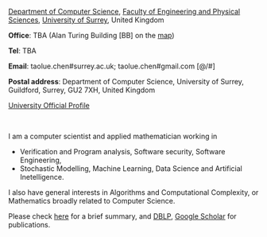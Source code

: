 

[Department of Computer Science](https://www.surrey.ac.uk/department-computer-science), [Faculty of Engineering and Physical Sciences](https://www.surrey.ac.uk/faculty-engineering-physical-sciences), 
[University of Surrey](https://www.surrey.ac.uk/), United Kingdom

**Office**: TBA (Alan Turing Building [BB] on the [map](https://www.google.com/maps/place/Faculty+of+Engineering+%26+Physical+Science/@51.2435765,-0.5890422,19.52z/data=!4m13!1m7!3m6!1s0x4875d0c1b0ecf8b1:0x95dc5e842b2f7fd3!2sStag+Hill,+Guildford+GU2+7XH!3b1!8m2!3d51.2440379!4d-0.5880721!3m4!1s0x4875d0c1b05fc2fb:0x4304c678077e16b!8m2!3d51.2434745!4d-0.5889474)) 

**Tel**: TBA

**Email**: taolue.chen#surrey.ac.uk; taolue.chen#gmail.com [@/#]

**Postal address**: Department of Computer Science, University of Surrey, Guildford, Surrey, GU2 7XH, United Kingdom

[University Official Profile](https://www.surrey.ac.uk/people/taolue-chen)


<p>&nbsp;</p>

I am a computer scientist and applied mathematician working in 
- Verification and Program analysis, Software security, Software Engineering, 
- Stochastic Modelling, Machine Learning, Data Science and Artificial Inetelligence. 

I also have general interests in Algorithms and Computational Complexity, or Mathematics broadly related to Computer Science. 


Please check [here](#research) for a brief summary, and [DBLP](https://dblp.uni-trier.de/pers/c/Chen:Taolue.html), [Google Scholar](https://scholar.google.com/citations?user=Qv_-WU4AAAAJ&hl=en&oi=ao) for publications.

